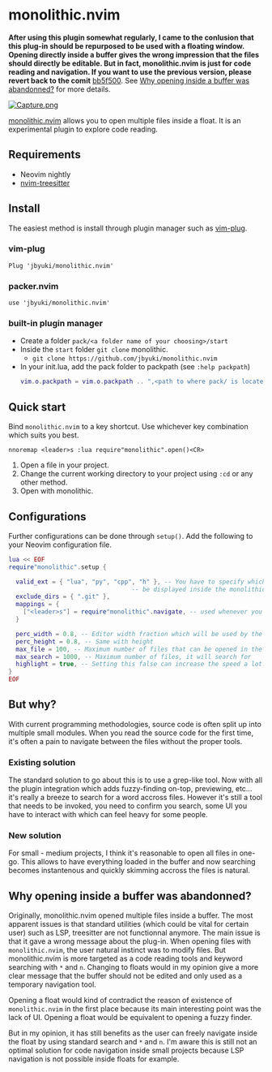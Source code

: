 # monolithic.nvim

**After using this plugin somewhat regularly, I came to the conlusion that this plug-in should be repurposed to be used with a floating window. Opening directly inside a buffer gives the wrong impression that the files should directly be editable. But in fact, monolithic.nvim is just for code reading and navigation. If you want to use the previous version, please revert back to the comit** [bb5f500](https://github.com/jbyuki/monolithic.nvim/commit/bb5f500047383abb4f5025d444ce48cba82b688e). See [Why opening inside a buffer was abandonned?](#why-opening-inside-a-buffer-was-abandonned) for more details.

[![Capture.png](https://i.postimg.cc/xj42MgvM/Capture.png)](https://postimg.cc/vDfkdrSZ)

[monolithic.nvim]() allows you to open multiple files inside a float. It is an experimental plugin to explore code reading.

## Requirements

* Neovim nightly
* [nvim-treesitter](https://github.com/nvim-treesitter/nvim-treesitter) 

## Install

The easiest method is install through plugin manager such as [vim-plug](https://github.com/junegunn/vim-plug).

### vim-plug

```vim
Plug 'jbyuki/monolithic.nvim'
```

### packer.nvim

```vim
use 'jbyuki/monolithic.nvim'
```

### built-in plugin manager

* Create a folder `pack/<a folder name of your choosing>/start`
* Inside the `start` folder `git clone` monolithic.
  * `git clone https://github.com/jbyuki/monolithic.nvim`
* In your init.lua, add the pack folder to packpath (see `:help packpath`)
  ```lua
  vim.o.packpath = vim.o.packpath .. ",<path to where pack/ is located>"
  ```

## Quick start

Bind `monolithic.nvim` to a key shortcut. Use whichever key combination which suits you best.

```vim
nnoremap <leader>s :lua require"monolithic".open()<CR>
```

1. Open a file in your project.
2. Change the current working directory to your project using `:cd` or any other method.
3. Open with monolithic.

## Configurations

Further configurations can be done through `setup()`.  Add the following to your Neovim configuration file.

```lua
lua << EOF
require"monolithic".setup {

  valid_ext = { "lua", "py", "cpp", "h" }, -- You have to specify which file patterns are opened
                                  -- be displayed inside the monolithic float
  exclude_dirs = { ".git" },
  mappings = {
    ["<leader>s"] = require"monolithic".navigate, -- used whenever you want to jump back to the file from monolithic
  }

  perc_width = 0.8, -- Editor width fraction which will be used by the monolithic float
  perc_height = 0.8, -- Same with height
  max_file = 100, -- Maximum number of files that can be opened in the buffer
  max_search = 1000, -- Maximum number of files, it will search for
  highlight = true, -- Setting this false can increase the speed a lot!
}
EOF
```

## But why?

With current programming methodologies, source code is often split up into multiple small modules. When you read the source code for the first time, it's often a pain to navigate between the files without the proper tools.

### Existing solution

The standard solution to go about this is to use a grep-like tool. Now with all the plugin integration which adds fuzzy-finding on-top, previewing, etc... it's really a breeze to search for a word accross files. However it's still a tool that needs to be invoked, you need to confirm you search, some UI you have to interact with which can feel heavy for some people.

### New solution

For small - medium projects, I think it's reasonable to open all files in one-go. This allows to have everything loaded in the buffer and now searching becomes instantenous and quickly skimming accross the files is natural.

## Why opening inside a buffer was abandonned?

Originally, monolithic.nvim opened multiple files inside a buffer. The most apparent issues is that standard utilities (which could be vital for certain user) such as LSP, treesitter are not functionnal anymore. The main issue is that it gave a wrong message about the plug-in. When opening files with `monolithic.nvim`, the user natural instinct was to modify files. But monolithic.nvim is more targeted as a code reading tools and keyword searching with `*` and `n`. Changing to floats would in my opinion give a more clear message that the buffer should not be edited and only used as a temporary navigation tool. 

Opening a float would kind of contradict the reason of existence of `monolithic.nvim` in the first place because its main interesting point was the lack of UI. Opening a float would be equivalent to opening a fuzzy finder. 

But in my opinion, it has still benefits as the user can freely navigate inside the float by using standard search and `*` and `n`. I'm aware this is still not an optimal solution for code navigation inside small projects because LSP navigation is not possible inside floats for example.
